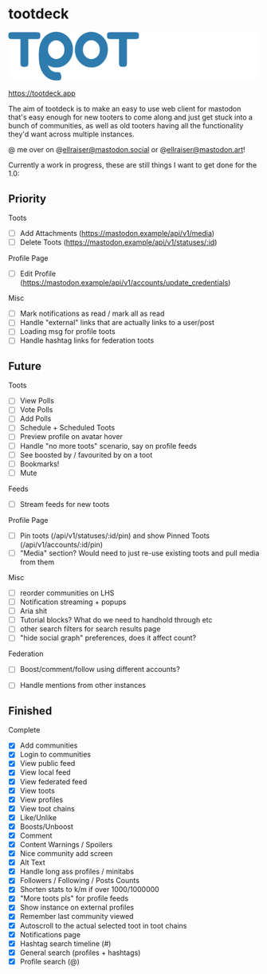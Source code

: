 # tootdeck
![tootdeck](logo.png) 

https://tootdeck.app

The aim of tootdeck is to make an easy to use web client for mastodon that's easy enough for new tooters to come along and just get stuck into a bunch of communities, as well as old tooters having all the functionality they'd want across multiple instances.

@ me over on @ellraiser@mastodon.social or @ellraiser@mastodon.art!

Currently a work in progress, these are still things I want to get done for the 1.0:

## Priority

Toots
- [ ] Add Attachments (https://mastodon.example/api/v1/media)
- [ ] Delete Toots (https://mastodon.example/api/v1/statuses/:id)

Profile Page
- [ ] Edit Profile (https://mastodon.example/api/v1/accounts/update_credentials)

Misc
- [ ] Mark notifications as read / mark all as read
- [ ] Handle "external" links that are actually links to a user/post
- [ ] Loading msg for profile toots
- [ ] Handle hashtag links for federation toots

## Future

Toots
- [ ] View Polls
- [ ] Vote Polls
- [ ] Add Polls
- [ ] Schedule + Scheduled Toots
- [ ] Preview profile on avatar hover
- [ ] Handle "no more toots" scenario, say on profile feeds
- [ ] See boosted by / favourited by on a toot
- [ ] Bookmarks!
- [ ] Mute 

Feeds
- [ ] Stream feeds for new toots

Profile Page
- [ ] Pin toots (/api/v1/statuses/:id/pin) and show Pinned Toots (/api/v1/accounts/:id/pin)
- [ ] "Media" section? Would need to just re-use existing toots and pull media from them

Misc
- [ ] reorder communities on LHS
- [ ] Notification streaming + popups
- [ ] Aria shit
- [ ] Tutorial blocks? What do we need to handhold through etc
- [ ] other search filters for search results page
- [ ] "hide social graph" preferences, does it affect count?

Federation
- [ ] Boost/comment/follow using different accounts?
- [ ] Handle mentions from other instances


## Finished 

Complete
- [x] Add communities
- [x] Login to communities
- [x] View public feed
- [x] View local feed
- [x] View federated feed
- [x] View toots
- [x] View profiles
- [x] View toot chains
- [x] Like/Unlike
- [x] Boosts/Unboost
- [x] Comment
- [x] Content Warnings / Spoilers
- [x] Nice community add screen
- [x] Alt Text
- [x] Handle long ass profiles / minitabs
- [x] Followers / Following / Posts Counts
- [x] Shorten stats to k/m if over 1000/1000000
- [x] "More toots pls" for profile feeds
- [x] Show instance on external profiles
- [x] Remember last community viewed
- [x] Autoscroll to the actual selected toot in toot chains
- [x] Notifications page
- [x] Hashtag search timeline (#)
- [x] General search (profiles + hashtags)
- [x] Profile search (@)